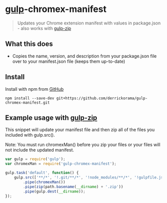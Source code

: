 # [gulp](https://github.com/wearefractal/gulp)-chromex-manifest

> Updates your Chrome extension manifest with values in package.json - also works with [gulp-zip](https://github.com/sindresorhus/gulp-zip)

## What this does

* Copies the name, version, and description from your package.json file over to your manifest.json file (keeps them up-to-date)


## Install

Install with npm from [GitHub](https://github.com/derrickorama/gulp-chromex-manifest)

```
npm install --save-dev git+https://github.com/derrickorama/gulp-chromex-manifest.git
```


## Example usage with [gulp-zip](https://github.com/sindresorhus/gulp-zip)

This snippet will update your manifest file and then zip all of the files you included with gulp.src().

Note: You must run chromexMan() before you zip your files or your files will not include the updated manifest.

```js
var gulp = require('gulp');
var chromexMan = require('gulp-chromex-manifest');

gulp.task('default', function() {
    gulp.src(['**/*', '!.git/**/*', '!node_modules/**/*', '!gulpfile.js', '!package.json'])
        .pipe(chromexMan())
        .pipe(zip(path.basename(__dirname) + '.zip'))
        .pipe(gulp.dest(__dirname));
});
```